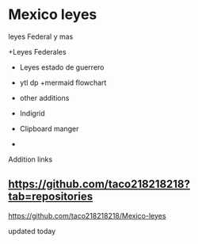 # Mexico leyes
 leyes Federal y mas   

+Leyes Federales 
+ Leyes estado de guerrero 
+ ytl dp 
+mermaid flowchart 
+ other additions  

+ Indigrid 
+ Clipboard manger 
+


Addition links





https://github.com/taco218218218?tab=repositories
-
https://github.com/taco218218218/Mexico-leyes


updated today 











